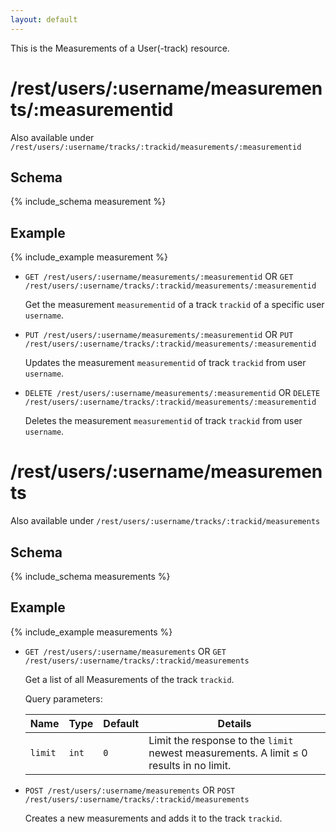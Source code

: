 ```yaml
---
layout: default
---
```


This is the Measurements of a User(-track) resource.

# /rest/users/:username/measurements/:measurementid

Also available under `/rest/users/:username/tracks/:trackid/measurements/:measurementid`

## Schema
{% include_schema measurement %}
## Example
{% include_example measurement %}

*   `GET /rest/users/:username/measurements/:measurementid` OR 
	`GET /rest/users/:username/tracks/:trackid/measurements/:measurementid`

    Get the measurement `measurementid` of a track `trackid` of a specific user `username`.

*   `PUT /rest/users/:username/measurements/:measurementid` OR
	`PUT /rest/users/:username/tracks/:trackid/measurements/:measurementid`

    Updates the measurement `measurementid` of track `trackid` from user `username`. 

*	`DELETE /rest/users/:username/measurements/:measurementid` OR
	`DELETE /rest/users/:username/tracks/:trackid/measurements/:measurementid`

    Deletes the measurement `measurementid` of track `trackid` from user `username`.
	
	
# /rest/users/:username/measurements

Also available under `/rest/users/:username/tracks/:trackid/measurements`

## Schema
{% include_schema measurements %}
## Example
{% include_example measurements %}

*   `GET /rest/users/:username/measurements` OR
	`GET /rest/users/:username/tracks/:trackid/measurements`

    Get a list of all Measurements of the track `trackid`.

    Query parameters:

    | Name    | Type  | Default | Details
    |---------|-------|---------|--------
    | `limit` | `int` | `0`     | Limit the response to the `limit` newest measurements. A limit &le; 0 results in no limit.

*   `POST /rest/users/:username/measurements` OR
	`POST /rest/users/:username/tracks/:trackid/measurements`

    Creates a new measurements and adds it to the track `trackid`.